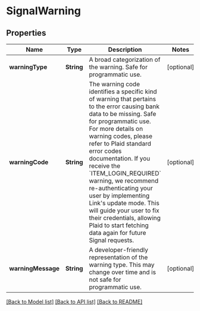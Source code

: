 # SignalWarning

## Properties
Name | Type | Description | Notes
------------ | ------------- | ------------- | -------------
**warningType** | **String** | A broad categorization of the warning. Safe for programmatic use. | [optional] 
**warningCode** | **String** | The warning code identifies a specific kind of warning that pertains to the error causing bank data to be missing. Safe for programmatic use. For more details on warning codes, please refer to Plaid standard error codes documentation. If you receive the &#x60;ITEM_LOGIN_REQUIRED&#x60; warning, we recommend re-authenticating your user by implementing Link&#39;s update mode. This will guide your user to fix their credentials, allowing Plaid to start fetching data again for future Signal requests. | [optional] 
**warningMessage** | **String** | A developer-friendly representation of the warning type. This may change over time and is not safe for programmatic use. | [optional] 

[[Back to Model list]](../README.md#documentation-for-models) [[Back to API list]](../README.md#documentation-for-api-endpoints) [[Back to README]](../README.md)


